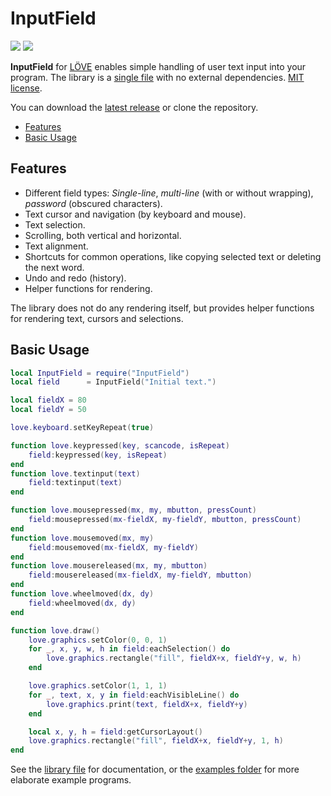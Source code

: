 # InputField

[![](https://img.shields.io/github/release/ReFreezed/InputField.svg)](https://github.com/ReFreezed/InputField/releases/latest)
[![](https://img.shields.io/github/license/ReFreezed/InputField.svg)](https://github.com/ReFreezed/InputField/blob/master/LICENSE.txt)

**InputField** for [LÖVE](https://love2d.org/) enables simple handling of user text input into your program.
The library is a [single file](https://raw.githubusercontent.com/ReFreezed/InputField/master/InputField.lua) with no external dependencies.
[MIT license](LICENSE.txt).

You can download the [latest release](https://github.com/ReFreezed/InputField/releases/latest) or clone the repository.

- [Features](#features)
- [Basic Usage](#basic-usage)



## Features

- Different field types: *Single-line*, *multi-line* (with or without wrapping), *password* (obscured characters).
- Text cursor and navigation (by keyboard and mouse).
- Text selection.
- Scrolling, both vertical and horizontal.
- Text alignment.
- Shortcuts for common operations, like copying selected text or deleting the next word.
- Undo and redo (history).
- Helper functions for rendering.

The library does not do any rendering itself, but provides helper functions for rendering text, cursors and selections.



## Basic Usage

```lua
local InputField = require("InputField")
local field      = InputField("Initial text.")

local fieldX = 80
local fieldY = 50

love.keyboard.setKeyRepeat(true)

function love.keypressed(key, scancode, isRepeat)
	field:keypressed(key, isRepeat)
end
function love.textinput(text)
	field:textinput(text)
end

function love.mousepressed(mx, my, mbutton, pressCount)
	field:mousepressed(mx-fieldX, my-fieldY, mbutton, pressCount)
end
function love.mousemoved(mx, my)
	field:mousemoved(mx-fieldX, my-fieldY)
end
function love.mousereleased(mx, my, mbutton)
	field:mousereleased(mx-fieldX, my-fieldY, mbutton)
end
function love.wheelmoved(dx, dy)
	field:wheelmoved(dx, dy)
end

function love.draw()
	love.graphics.setColor(0, 0, 1)
	for _, x, y, w, h in field:eachSelection() do
		love.graphics.rectangle("fill", fieldX+x, fieldY+y, w, h)
	end

	love.graphics.setColor(1, 1, 1)
	for _, text, x, y in field:eachVisibleLine() do
		love.graphics.print(text, fieldX+x, fieldY+y)
	end

	local x, y, h = field:getCursorLayout()
	love.graphics.rectangle("fill", fieldX+x, fieldY+y, 1, h)
end
```

See the [library file](https://raw.githubusercontent.com/ReFreezed/InputField/master/InputField.lua) for documentation,
or the [examples folder](https://github.com/ReFreezed/InputField/tree/master/examples) for more elaborate example programs.


